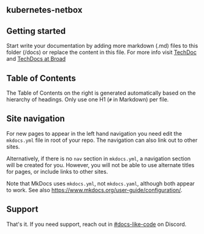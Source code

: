## kubernetes-netbox

## Getting started

Start write your documentation by adding more markdown (.md) files to this
folder (/docs) or replace the content in this file. For more info visit
[TechDoc](https://backstage.io/docs/features/techdocs/) and
[TechDocs at Broad](https://backstage.broadinstitute.org/catalog/default/component/backstage/docs/techdocs/)

## Table of Contents

The Table of Contents on the right is generated automatically based on the
hierarchy of headings. Only use one H1 (`#` in Markdown) per file.

## Site navigation

For new pages to appear in the left hand navigation you need edit the
`mkdocs.yml` file in root of your repo. The navigation can also link out to
other sites.

Alternatively, if there is no `nav` section in `mkdocs.yml`, a navigation
section will be created for you. However, you will not be able to use alternate
titles for pages, or include links to other sites.

Note that MkDocs uses `mkdocs.yml`, not `mkdocs.yaml`, although both appear to
work. See also <https://www.mkdocs.org/user-guide/configuration/>.

## Support

That's it. If you need support, reach out in
[#docs-like-code](https://discord.com/channels/687207715902193673/714754240933003266)
on Discord.
